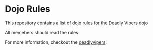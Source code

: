 Dojo Rules
==========

This repository contains a list of dojo rules for the Deadly Vipers dojo

All memebers should read the rules

For more information, checkout the [deadlyvipers](https://github.com/deadlyvipers).

